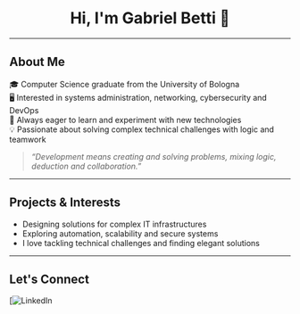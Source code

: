 <h1 align="center">Hi, I'm Gabriel Betti 👋</h1>

---

## About Me

🎓 Computer Science graduate from the University of Bologna  
🖥️ Interested in systems administration, networking, cybersecurity and DevOps  
🚀 Always eager to learn and experiment with new technologies  
💡 Passionate about solving complex technical challenges with logic and teamwork  

> *“Development means creating and solving problems, mixing logic, deduction and collaboration.”*

---

## Projects & Interests

- Designing solutions for complex IT infrastructures
- Exploring automation, scalability and secure systems
- I love tackling technical challenges and finding elegant solutions

---

## Let's Connect

[![LinkedIn](https://www.linkedin.com/in/gabriel-betti-496639328/)
